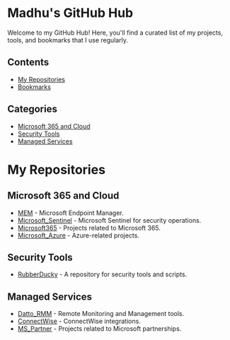 # Madhu's GitHub Hub

Welcome to my GitHub Hub! Here, you'll find a curated list of my projects, tools, and bookmarks that I use regularly.

## Contents
- [My Repositories](#my-repositories)
- [Bookmarks](./BOOKMARKS.md)

## Categories
- [Microsoft 365 and Cloud](#microsoft-365-and-cloud)
- [Security Tools](#security-tools)
- [Managed Services](#managed-services)

# My Repositories
## Microsoft 365 and Cloud
- [MEM](https://github.com/madhuperera/MEM) - Microsoft Endpoint Manager.
- [Microsoft_Sentinel](https://github.com/madhuperera/Microsoft_Sentinel) - Microsoft Sentinel for security operations.
- [Microsoft365](https://github.com/madhuperera/Microsoft365) - Projects related to Microsoft 365.
- [Microsoft_Azure](https://github.com/madhuperera/Microsoft_Azure) - Azure-related projects.

## Security Tools
- [RubberDucky](https://github.com/madhuperera/RubberDucky) - A repository for security tools and scripts.

## Managed Services
- [Datto_RMM](https://github.com/madhuperera/Datto_RMM) - Remote Monitoring and Management tools.
- [ConnectWise](https://github.com/madhuperera/ConnectWise) - ConnectWise integrations.
- [MS_Partner](https://github.com/madhuperera/MS_Partner) - Projects related to Microsoft partnerships.
